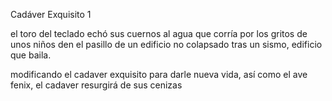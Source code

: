 Cadáver Exquisito 1

el toro del teclado echó sus cuernos al agua que corría por los gritos de unos niños den el pasillo de un edificio no colapsado tras un sismo, edificio que baila.

modificando el cadaver exquisito para darle nueva vida, así como el ave fenix, el cadaver resurgirá de sus cenizas
